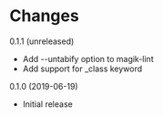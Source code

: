 Changes
=======

0.1.1 (unreleased)

- Add --untabify <n> option to magik-lint
- Add support for \_class keyword


0.1.0 (2019-06-19)

- Initial release
